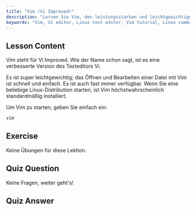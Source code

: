 ```yaml
---
title: "Vim (Vi Improved)"
description: "Lernen Sie Vim, den leistungsstarken und leichtgewichtigen Vi Improved Texteditor für Linux. Verstehen Sie die grundlegende Nutzung und warum Vim für Linux-Benutzer unerlässlich ist."
keywords: "Vim, Vi editor, Linux text editor, Vim tutorial, Linux commands, beginner Linux, Vim guide"
---
```


## Lesson Content

Vim steht für Vi Improved. Wie der Name schon sagt, ist es eine verbesserte Version des Texteditors Vi.

Es ist super leichtgewichtig; das Öffnen und Bearbeiten einer Datei mit Vim ist schnell und einfach. Es ist auch fast immer verfügbar. Wenn Sie eine beliebige Linux-Distribution starten, ist Vim höchstwahrscheinlich standardmäßig installiert.

Um Vim zu starten, geben Sie einfach ein:

```bash
vim
```

## Exercise

Keine Übungen für diese Lektion.

## Quiz Question

Keine Fragen, weiter geht's!

## Quiz Answer
